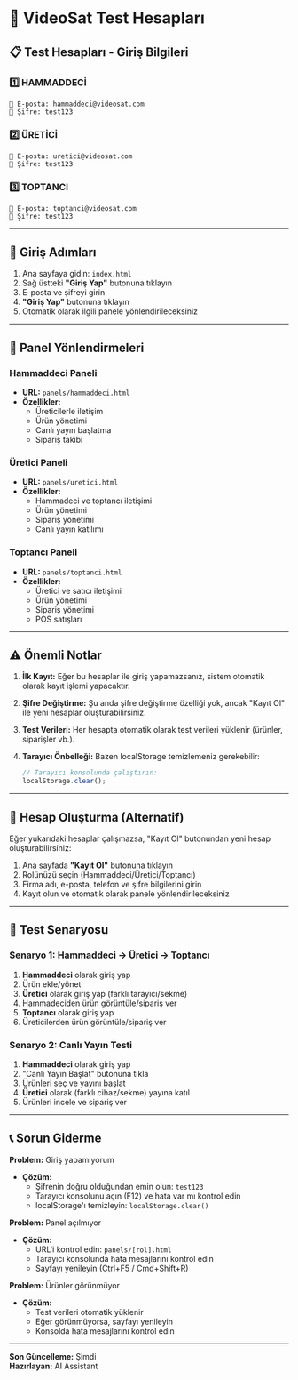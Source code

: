 # 🔐 VideoSat Test Hesapları

## 📋 Test Hesapları - Giriş Bilgileri

### 1️⃣ HAMMADDECİ
```
📧 E-posta: hammaddeci@videosat.com
🔑 Şifre: test123
```

### 2️⃣ ÜRETİCİ
```
📧 E-posta: uretici@videosat.com
🔑 Şifre: test123
```

### 3️⃣ TOPTANCI
```
📧 E-posta: toptanci@videosat.com
🔑 Şifre: test123
```

---

## 🚀 Giriş Adımları

1. Ana sayfaya gidin: `index.html`
2. Sağ üstteki **"Giriş Yap"** butonuna tıklayın
3. E-posta ve şifreyi girin
4. **"Giriş Yap"** butonuna tıklayın
5. Otomatik olarak ilgili panele yönlendirileceksiniz

---

## 📍 Panel Yönlendirmeleri

### Hammaddeci Paneli
- **URL:** `panels/hammaddeci.html`
- **Özellikler:**
  - Üreticilerle iletişim
  - Ürün yönetimi
  - Canlı yayın başlatma
  - Sipariş takibi

### Üretici Paneli
- **URL:** `panels/uretici.html`
- **Özellikler:**
  - Hammadeci ve toptancı iletişimi
  - Ürün yönetimi
  - Sipariş yönetimi
  - Canlı yayın katılımı

### Toptancı Paneli
- **URL:** `panels/toptanci.html`
- **Özellikler:**
  - Üretici ve satıcı iletişimi
  - Ürün yönetimi
  - Sipariş yönetimi
  - POS satışları

---

## ⚠️ Önemli Notlar

1. **İlk Kayıt:** Eğer bu hesaplar ile giriş yapamazsanız, sistem otomatik olarak kayıt işlemi yapacaktır.

2. **Şifre Değiştirme:** Şu anda şifre değiştirme özelliği yok, ancak "Kayıt Ol" ile yeni hesaplar oluşturabilirsiniz.

3. **Test Verileri:** Her hesapta otomatik olarak test verileri yüklenir (ürünler, siparişler vb.).

4. **Tarayıcı Önbelleği:** Bazen localStorage temizlemeniz gerekebilir:
   ```javascript
   // Tarayıcı konsolunda çalıştırın:
   localStorage.clear();
   ```

---

## 🔄 Hesap Oluşturma (Alternatif)

Eğer yukarıdaki hesaplar çalışmazsa, "Kayıt Ol" butonundan yeni hesap oluşturabilirsiniz:

1. Ana sayfada **"Kayıt Ol"** butonuna tıklayın
2. Rolünüzü seçin (Hammaddeci/Üretici/Toptancı)
3. Firma adı, e-posta, telefon ve şifre bilgilerini girin
4. Kayıt olun ve otomatik olarak panele yönlendirileceksiniz

---

## 🎯 Test Senaryosu

### Senaryo 1: Hammaddeci → Üretici → Toptancı
1. **Hammaddeci** olarak giriş yap
2. Ürün ekle/yönet
3. **Üretici** olarak giriş yap (farklı tarayıcı/sekme)
4. Hammadeciden ürün görüntüle/sipariş ver
5. **Toptancı** olarak giriş yap
6. Üreticilerden ürün görüntüle/sipariş ver

### Senaryo 2: Canlı Yayın Testi
1. **Hammaddeci** olarak giriş yap
2. "Canlı Yayın Başlat" butonuna tıkla
3. Ürünleri seç ve yayını başlat
4. **Üretici** olarak (farklı cihaz/sekme) yayına katıl
5. Ürünleri incele ve sipariş ver

---

## 📞 Sorun Giderme

**Problem:** Giriş yapamıyorum
- **Çözüm:** 
  - Şifrenin doğru olduğundan emin olun: `test123`
  - Tarayıcı konsolunu açın (F12) ve hata var mı kontrol edin
  - localStorage'ı temizleyin: `localStorage.clear()`

**Problem:** Panel açılmıyor
- **Çözüm:**
  - URL'i kontrol edin: `panels/[rol].html`
  - Tarayıcı konsolunda hata mesajlarını kontrol edin
  - Sayfayı yenileyin (Ctrl+F5 / Cmd+Shift+R)

**Problem:** Ürünler görünmüyor
- **Çözüm:**
  - Test verileri otomatik yüklenir
  - Eğer görünmüyorsa, sayfayı yenileyin
  - Konsolda hata mesajlarını kontrol edin

---

**Son Güncelleme:** Şimdi  
**Hazırlayan:** AI Assistant

